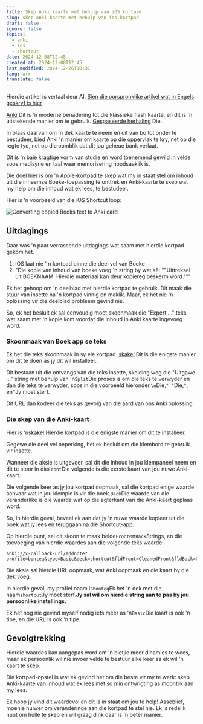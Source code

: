 ```yaml
---
title: Skep Anki kaarte met behulp van iOS kortpad
slug: skep-anki-kaarte-met-behulp-van-ios-kortpad
draft: false
ignore: false
topics:
  - anki
  - ios
  - shortcut
date: 2024-12-08T12:45
created_at: 2024-12-08T12:45
last_modified: 2024-12-26T10:31
lang: afr
translate: false
---
```

Hierdie artikel is vertaal deur AI. [Sien die oorspronklike artikel wat in Engels geskryf is hier](/creating-anki-cards-using-ios-shortcut)

[Anki](https://apps.ankiweb.net/) Dit is 'n moderne benadering tot die klassieke flash kaarte, en dit is 'n uitstekende manier om te gebruik. [Gespaseerde herhaling](https://en.wikipedia.org/wiki/Spaced_repetition) Die .

In plaas daarvan om 'n dek kaarte te neem en dit van bo tot onder te bestudeer, bied Anki 'n manier om kaarte op die oppervlak te kry, net op die regte tyd, net op die oomblik dat dit jou geheue bank verlaat.

Dit is 'n baie kragtige vorm van studie en word toenemend gewild in velde soos medisyne en taal waar memorisering noodsaaklik is.

Die doel hier is om 'n Apple-kortpad te skep wat my in staat stel om inhoud uit die inheemse Boeke-toepassing te onttrek en Anki-kaarte te skep wat my help om die inhoud wat ek lees, te bestudeer.

Hier is 'n voorbeeld van die iOS Shortcut loop:

![Converting copied Books text to Anki card](https://i.imgur.com/EVpwhVY.gif)

## Uitdagings

Daar was 'n paar verrassende uitdagings wat saam met hierdie kortpad gekom het.

1. iOS laat nie ' n kortpad binne die deel vel van Boeke
2. "Die kopie van inhoud van boeke voeg 'n string by wat sê: ""Uittreksel uit BOEKNAAM. Hierdie materiaal kan deur kopiereg beskerm word."""

Ek het gehoop om 'n deelblad met hierdie kortpad te gebruik. Dit maak die stuur van insette na 'n kortpad vinnig en maklik. Maar, ek het nie 'n oplossing vir die deelblad probleem gevind nie.

So, ek het besluit ek sal eenvoudig moet skoonmaak die "Expert ..." teks wat saam met 'n kopie kom voordat die inhoud in Anki kaarte ingevoeg word.

### Skoonmaak van Boek app se teks

Ek het die teks skoonmaak in sy eie kortpad. [skakel](https://www.icloud.com/shortcuts/9f9cfa9c71e24dee901590d185951323) Dit is die enigste manier om dit te doen as jy dit wil installeer.

Dit bestaan uit die ontvangs van die teks insette, skeiding weg die "Uitgawe ..." string met behulp van 'n`Split`Die proses is om die teks te verwyder en dan die teks te verwyder, soos in die voorbeeld hieronder.`\n`Die,`" "`Die,`"`, en`“`Jy moet sterf.

Dit URL dan kodeer die teks as gevolg van die aard van ons Anki oplossing.

### Die skep van die Anki-kaart

Hier is 'n[skakel](https://www.icloud.com/shortcuts/29bb096aaed54e0ca4236f8c1008d9d9) Hierdie kortpad is die enigste manier om dit te installeer.

Gegewe die deel vel beperking, het ek besluit om die klembord te gebruik vir insette.

Wanneer die aksie is uitgevoer, sal dit die inhoud in jou klempaneel neem en dit te stoor in die`Front`Die volgende is die eerste kaart van jou nuwe Anki-kaart.

Die volgende keer as jy jou kortpad oopmaak, sal die kortpad enige waarde aanvaar wat in jou klempie is vir die boek.`Back`Die waarde van die veranderlike is die waarde wat op die agterkant van die Anki-kaart geplaas word.

So, in hierdie geval, beveel ek aan dat jy 'n nuwe waarde kopieer uit die boek wat jy lees en teruggaan na die Shortcut-app.

Op hierdie punt, sal dit skoon te maak beide`Front`en`Back`Strings, en die toevoeging van hierdie waardes aan die volgende teks waarde:

```
anki://x-callback-url/addnote?profile=bonteq&type=Basic&deck=shortcut&fldFront=CleanedFront&fldBack=CleanedBack
```

Die aksie sal hierdie URL oopmaak, wat Anki oopmaak en die kaart by die dek voeg.

In hierdie geval, my profiel naam is`bonteq`Ek het 'n dek met die naam`shortcut`Jy moet sterf.**Jy sal wil om hierdie string aan te pas by jou persoonlike instellings.**

Ek het nog nie gevind myself nodig iets meer as 'n`Basic`Die kaart is ook 'n tipe, en die URL is ook 'n tipe.

## Gevolgtrekking

Hierdie waardes kan aangepas word om 'n bietjie meer dinamies te wees, maar ek persoonlik wil nie invoer velde te bestuur elke keer as ek wil 'n kaart te skep.

Die kortpad-opstel is wat ek gevind het om die beste vir my te werk: skep Anki-kaarte van inhoud wat ek lees met so min ontwrigting as moontlik aan my lees.

Ek hoop jy vind dit waardevol en dit is in staat om jou te help! Asseblief, moenie huiwer om veranderinge aan die kortpad te stel nie. Ek is redelik nuut om hulle te skep en wil graag dink daar is 'n beter manier.

